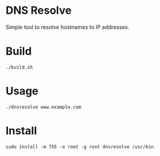 # DNS Resolve
Simple tool to resolve hostnames to IP addresses.

# Build
`./build.sh`

# Usage
`./dnsresolve www.example.com`

# Install
`sudo install -m 755 -o root -g root dnsresolve /usr/bin`